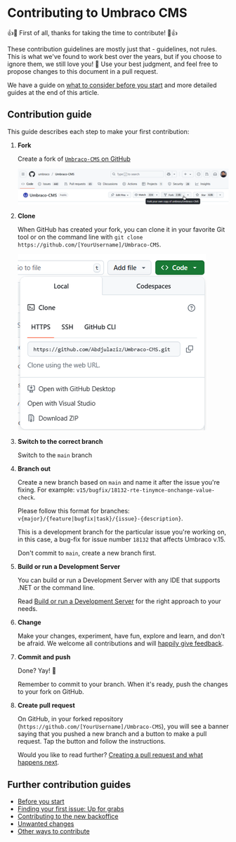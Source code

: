 # Contributing to Umbraco CMS

👍🎉 First of all, thanks for taking the time to contribute! 🎉👍

These contribution guidelines are mostly just that - guidelines, not rules. This is what we've found to work best over the years, but if you choose to ignore them, we still love you! 💖 Use your best judgment, and feel free to propose changes to this document in a pull request.

We have a guide on [what to consider before you start](contributing-before-you-start.md) and more detailed guides at the end of this article.

## Contribution guide

This guide describes each step to make your first contribution:

1. **Fork**

   Create a fork of [`Umbraco-CMS` on GitHub](https://github.com/umbraco/Umbraco-CMS)

   ![Fork the repository](img/forkrepositorynew.png)

2. **Clone**

   When GitHub has created your fork, you can clone it in your favorite Git tool or on the command line with `git clone https://github.com/[YourUsername]/Umbraco-CMS`.

   ![Clone the fork](img/cloneforknew.png)

3. **Switch to the correct branch**

   Switch to the `main` branch

4. **Branch out**

   Create a new branch based on `main` and name it after the issue you're fixing. For example: `v15/bugfix/18132-rte-tinymce-onchange-value-check`.

   Please follow this format for branches: `v{major}/{feature|bugfix|task}/{issue}-{description}`.

   This is a development branch for the particular issue you're working on, in this case, a bug-fix for issue number `18132` that affects Umbraco v.15.

   Don't commit to `main`, create a new branch first.

5. **Build or run a Development Server**

   You can build or run a Development Server with any IDE that supports .NET or the command line.

   Read [Build or run a Development Server](BUILD.md) for the right approach to your needs.

6. **Change**

   Make your changes, experiment, have fun, explore and learn, and don't be afraid. We welcome all contributions and will [happily give feedback](contributing-first-issue.md#questions).

7. **Commit and push**

   Done? Yay! 🎉

   Remember to commit to your branch. When it's ready, push the changes to your fork on GitHub.

8. **Create pull request**

   On GitHub, in your forked repository (`https://github.com/[YourUsername]/Umbraco-CMS`), you will see a banner saying that you pushed a new branch and a button to make a pull request. Tap the button and follow the instructions.

   Would you like to read further? [Creating a pull request and what happens next](contributing-creating-a-pr.md).

## Further contribution guides

- [Before you start](contributing-before-you-start.md)
- [Finding your first issue: Up for grabs](contributing-first-issue.md)
- [Contributing to the new backoffice](https://docs.umbraco.com/umbraco-backoffice/)
- [Unwanted changes](contributing-unwanted-changes.md)
- [Other ways to contribute](contributing-other-ways-to-contribute.md)

